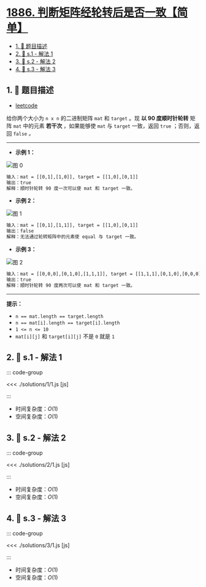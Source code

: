 # [1886. 判断矩阵经轮转后是否一致【简单】](https://github.com/tnotesjs/TNotes.leetcode/tree/main/notes/1886.%20%E5%88%A4%E6%96%AD%E7%9F%A9%E9%98%B5%E7%BB%8F%E8%BD%AE%E8%BD%AC%E5%90%8E%E6%98%AF%E5%90%A6%E4%B8%80%E8%87%B4%E3%80%90%E7%AE%80%E5%8D%95%E3%80%91)

<!-- region:toc -->

- [1. 📝 题目描述](#1--题目描述)
- [2. 🎯 s.1 - 解法 1](#2--s1---解法-1)
- [3. 🎯 s.2 - 解法 2](#3--s2---解法-2)
- [4. 🎯 s.3 - 解法 3](#4--s3---解法-3)

<!-- endregion:toc -->

## 1. 📝 题目描述

- [leetcode](https://leetcode.cn/problems/determine-whether-matrix-can-be-obtained-by-rotation/)

给你两个大小为 `n x n` 的二进制矩阵 `mat` 和 `target` 。现 **以 90 度顺时针轮转** 矩阵 `mat` 中的元素 **若干次** ，如果能够使 `mat` 与 `target` 一致，返回 `true` ；否则，返回 `false` _。_

---

- **示例 1：**

![图 0](https://cdn.jsdelivr.net/gh/tnotesjs/imgs@main/2025-09-25-21-41-15.png)

```txt
输入：mat = [[0,1],[1,0]], target = [[1,0],[0,1]]
输出：true
解释：顺时针轮转 90 度一次可以使 mat 和 target 一致。
```

- **示例 2：**

![图 1](https://cdn.jsdelivr.net/gh/tnotesjs/imgs@main/2025-09-25-21-41-22.png)

```txt
输入：mat = [[0,1],[1,1]], target = [[1,0],[0,1]]
输出：false
解释：无法通过轮转矩阵中的元素使 equal 与 target 一致。
```

- **示例 3：**

![图 2](https://cdn.jsdelivr.net/gh/tnotesjs/imgs@main/2025-09-25-21-41-40.png)

```txt
输入：mat = [[0,0,0],[0,1,0],[1,1,1]], target = [[1,1,1],[0,1,0],[0,0,0]]
输出：true
解释：顺时针轮转 90 度两次可以使 mat 和 target 一致。
```

---

**提示：**

- `n == mat.length == target.length`
- `n == mat[i].length == target[i].length`
- `1 <= n <= 10`
- `mat[i][j]` 和 `target[i][j]` 不是 `0` 就是 `1`

## 2. 🎯 s.1 - 解法 1

::: code-group

<<< ./solutions/1/1.js [js]

:::

- 时间复杂度：$O(1)$
- 空间复杂度：$O(1)$

## 3. 🎯 s.2 - 解法 2

::: code-group

<<< ./solutions/2/1.js [js]

:::

- 时间复杂度：$O(1)$
- 空间复杂度：$O(1)$

## 4. 🎯 s.3 - 解法 3

::: code-group

<<< ./solutions/3/1.js [js]

:::

- 时间复杂度：$O(1)$
- 空间复杂度：$O(1)$
